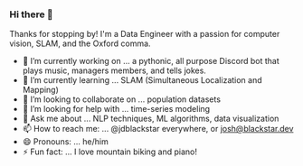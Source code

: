 ### Hi there 👋

Thanks for stopping by! I'm a Data Engineer with a passion for computer vision, SLAM, and the Oxford comma.

- 🔭 I’m currently working on ... a pythonic, all purpose Discord bot that plays music, managers members, and tells jokes.
- 🌱 I’m currently learning ... SLAM (Simultaneous Localization and Mapping)
- 👯 I’m looking to collaborate on ... population datasets
- 🤔 I’m looking for help with ... time-series modeling
- 💬 Ask me about ... NLP techniques, ML algorithms, data visualization
- 📫 How to reach me: ... @jdblackstar everywhere, or josh@blackstar.dev
- 😄 Pronouns: ... he/him
- ⚡ Fun fact: ... I love mountain biking and piano!

<!--
**jdblackstar/jdblackstar** is a ✨ _special_ ✨ repository because its `README.md` (this file) appears on your GitHub profile.

Here are some ideas to get you started:

- 🔭 I’m currently working on ...
- 🌱 I’m currently learning ...
- 👯 I’m looking to collaborate on ...
- 🤔 I’m looking for help with ...
- 💬 Ask me about ...
- 📫 How to reach me: ...
- 😄 Pronouns: ...
- ⚡ Fun fact: ...
-->
